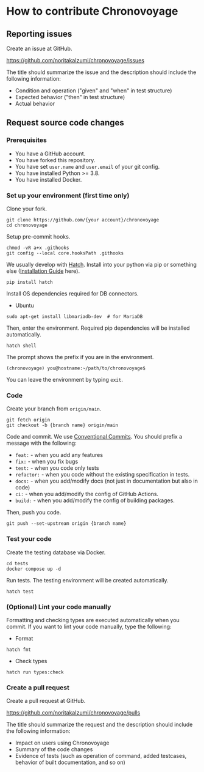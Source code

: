 # How to contribute Chronovoyage

## Reporting issues

Create an issue at GitHub.

https://github.com/noritakaIzumi/chronovoyage/issues

The title should summarize the issue and the description should include the following information:

- Condition and operation ("given" and "when" in test structure)
- Expected behavior ("then" in test structure)
- Actual behavior

## Request source code changes

### Prerequisites

- You have a GitHub account.
- You have forked this repository.
- You have set `user.name` and `user.email` of your git config.
- You have installed Python >= 3.8.
- You have installed Docker.

### Set up your environment (first time only)

Clone your fork.

```shell
git clone https://github.com/{your account}/chronovoyage
cd chronovoyage
```

Setup pre-commit hooks.

```shell
chmod -vR a+x .githooks
git config --local core.hooksPath .githooks
```

We usually develop with [Hatch](https://hatch.pypa.io/1.13/).
Install into your python via pip or something else ([Installation Guide](https://hatch.pypa.io/1.13/install/) here).

```shell
pip install hatch
```

Install OS dependencies required for DB connectors.

- Ubuntu

```shell
sudo apt-get install libmariadb-dev  # for MariaDB
```

Then, enter the environment.
Required pip dependencies will be installed automatically.

```shell
hatch shell
```

The prompt shows the prefix if you are in the environment.

```text
(chronovoyage) you@hostname:~/path/to/chronovoyage$
```

You can leave the environment by typing `exit`.

### Code

Create your branch from `origin/main`.

```shell
git fetch origin
git checkout -b {branch name} origin/main
```

Code and commit.
We use [Conventional Commits](https://www.conventionalcommits.org/).
You should prefix a message with the following:

- `feat:` - when you add any features
- `fix:` - when you fix bugs
- `test:` - when you code only tests
- `refactor:` - when you code without the existing specification in tests.
- `docs:` - when you add/modify docs (not just in documentation but also in code)
- `ci:` - when you add/modify the config of GitHub Actions.
- `build:` - when you add/modify the config of building packages.

Then, push you code.

```shell
git push --set-upstream origin {branch name}
```

### Test your code

Create the testing database via Docker.

```shell
cd tests
docker compose up -d
```

Run tests.
The testing environment will be created automatically.

```shell
hatch test
```

### (Optional) Lint your code manually

Formatting and checking types are executed automatically when you commit.
If you want to lint your code manually, type the following:

- Format

```shell
hatch fmt
```

- Check types

```shell
hatch run types:check
```

### Create a pull request

Create a pull request at GitHub.

https://github.com/noritakaIzumi/chronovoyage/pulls

The title should summarize the request and the description should include the following information:

- Impact on users using Chronovoyage
- Summary of the code changes
- Evidence of tests (such as operation of command, added testcases, behavior of built documentation, and so on)
